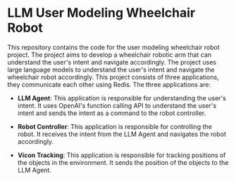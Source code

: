 # LLM User Modeling Wheelchair Robot

 This repository contains the code for the user modeling wheelchair robot project. The project aims to develop a wheelchair robotic arm that can understand the user's intent and navigate accordingly. The project uses large language models to understand the user's intent and navigate the wheelchair robot accordingly. This project consists of three applications, they communicate each other using Redis. The three applications are:

- **LLM Agent**: This application is responsible for understanding the user's intent. It uses OpenAI's function calling API to understand the user's intent and sends the intent as a command to the robot controller.

- **Robot Controller**: This application is responsible for controlling the robot. It receives the intent from the LLM Agent and navigates the robot accordingly.

- **Vicon Tracking**: This application is responsible for tracking positions of the objects in the environment. It sends the position of the objects to the LLM Agent.
